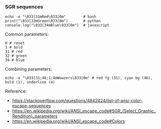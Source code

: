 ### SGR sequences

    echo -e "\033[31mRed\033[0m"        # bash
    print("\033[32mGreen\033[0m")       # python
    console.log("\033[34mBlue\033[0m")  # javascript

Common parameters:

    0 # reset
    1 # bold
    31 # red
    32 # green
    34 # blue

Combining parameters:

    echo -e "\033[31;46;1;4mWowzers\033[0m" # red fg (31), cyan bg (46), bold (1), underline (4)

Reference:
- https://stackoverflow.com/questions/4842424/list-of-ansi-color-escape-sequences
- https://en.wikipedia.org/wiki/ANSI_escape_code#SGR_(Select_Graphic_Rendition)_parameters
- https://en.wikipedia.org/wiki/ANSI_escape_code#Colors
